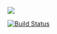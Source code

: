 [![](https://jitpack.io/v/solar05/project-lvl1-s432.svg)](https://jitpack.io/#solar05/project-lvl1-s432)

[![Build Status](https://travis-ci.org/solar05/project-lvl1-s432.svg?branch=master)](https://travis-ci.org/solar05/project-lvl1-s432)
